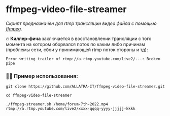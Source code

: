 # ffmpeg-video-file-streamer

_Скрипт предназначен для rtmp трансляции видео файла с помощью [ffmpeg](https://ffmpeg.org/download.html)._

🔥 **Киллер-фича** заключается в восстановлении трансляции с того момента на котором оборвался поток 
по каким либо причинам (проблемы сети, сбои у принимающей rtmp поток стороны и тд):

```Error writing trailer of rtmp://a.rtmp.youtube.com/live2/...: Broken pipe```


### 👨‍💻 Пример использования:

```
git clone https://github.com/ALLATRA-IT/ffmpeg-video-file-streamer.git

cd ffmpeg-video-file-streamer

./ffmpeg-streamer.sh /home/forum-7th-2022.mp4 rtmp://a.rtmp.youtube.com/live2/xxxx-qqqq-yyyy-jjjjj-kkkk
```
